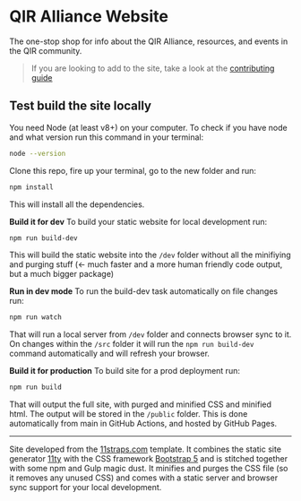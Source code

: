 # QIR Alliance Website

The one-stop shop for info about the QIR Alliance, resources, and events in the
QIR community.

> If you are looking to add to the site, take a look at the [contributing
> guide](CONTRIBUTING.md)

## Test build the site locally

You need Node (at least v8+) on your computer. To check if you have node and
what version run this command in your terminal:

```bash
node --version
```

Clone this repo, fire up your terminal, go to the new folder and run:

```bash
npm install
```

This will install all the dependencies.

**Build it for dev** To build your static website for local development run:

```bash
npm run build-dev
```

This will build the static website into the `/dev` folder without all the
minifiying and purging stuff (<- much faster and a more human friendly code
output, but a much bigger package)

**Run in dev mode** To run the build-dev task automatically on file changes
run:

```bash
npm run watch
```

That will run a local server from `/dev` folder and connects browser sync to
it. On changes within the `/src` folder it will run the `npm run build-dev`
command automatically and will refresh your browser.

**Build it for production** To build site for a prod deployment run:

```bash
npm run build
```

That will output the full site, with purged and minified CSS and minified html.
The output will be stored in the `/public` folder. This is done automatically
from main in GitHub Actions, and hosted by GitHub Pages.

---

Site developed from the <a href="https://11straps.com"
target="_blank">11straps.com</a> template. It combines the static site
generator <a href="https://www.11ty.dev/" target="_blank">11ty</a> with the CSS
framework <a href="https://getbootstrap.com/" target="_blank">Bootstrap 5</a>
and is stitched together with some npm and Gulp magic dust. It minifies and
purges the CSS file (so it removes any unused CSS) and comes with a static
server and browser sync support for your local development.
